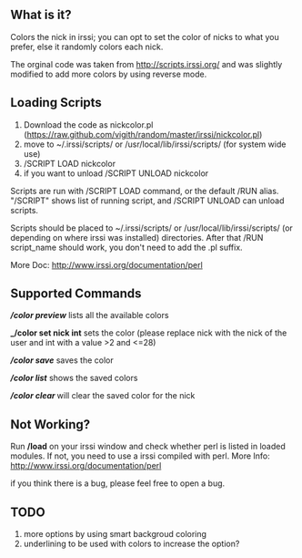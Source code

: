 What is it?
-----------

Colors the nick in irssi; you can opt to set the color of nicks to what you prefer, else it randomly colors each nick.

The orginal code was taken from http://scripts.irssi.org/ and was slightly modified to add more colors by using reverse mode.

Loading Scripts
---------------

1. Download the code as nickcolor.pl (https://raw.github.com/vigith/random/master/irssi/nickcolor.pl)
2. move to ~/.irssi/scripts/ or /usr/local/lib/irssi/scripts/ (for system wide use)
3. /SCRIPT LOAD nickcolor
4. if you want to unload /SCRIPT UNLOAD nickcolor 

Scripts are run with /SCRIPT LOAD command, or the default /RUN alias.
"/SCRIPT" shows list of running script, and /SCRIPT UNLOAD can unload
scripts.

Scripts should be placed to ~/.irssi/scripts/ or
/usr/local/lib/irssi/scripts/ (or depending on where irssi was
installed) directories. After that /RUN script_name should work, you
don't need to add the .pl suffix.


More Doc: http://www.irssi.org/documentation/perl

Supported Commands
------------------

**_/color preview_** lists all the available colors

**_/color set nick int** sets the color (please replace nick with the nick of the user and int with a value >2 and <=28)

**_/color save_** saves the color

**_/color list_** shows the saved colors

**_/color clear_ <nick>** will clear the saved color for the nick

Not Working?
------------

Run **/load** on your irssi window and check whether perl is listed in loaded modules. If not, you need to use a irssi compiled with perl. More Info: http://www.irssi.org/documentation/perl

if you think there is a bug, please feel free to open a bug.

TODO
----
1. more options by using smart backgroud coloring
2. underlining to be used with colors to increase the option?
